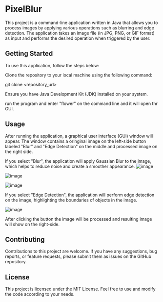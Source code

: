 # PixelBlur

This project is a command-line application written in Java that allows you to process images by applying various operations such as blurring and edge detection. The application takes an image file (in JPG, PNG, or GIF format) as input and performs the desired operation when triggered by the user.

## Getting Started

To use this application, follow the steps below:

Clone the repository to your local machine using the following command:

git clone <repository_url>

Ensure you have Java Development Kit (JDK) installed on your system.

run the program and enter "flower" on the command line and it will open thr GUI.

## Usage

After running the application, a graphical user interface (GUI) window will appear. The window contains a oringinal image on the left-side button labeled "Blur" and "Edge Detection" on the middle and processed image on the right side.

If you select "Blur", the application will apply Gaussian Blur to the image, which helps to reduce noise and create a smoother appearance.
![image](https://github.com/Vishrutkev/PixelBlur/assets/98125025/ada51d0b-96a8-4db1-a949-76bc8bf5009d)

![image](https://github.com/Vishrutkev/PixelBlur/assets/98125025/7210cdd3-4a6c-412f-8fad-005072bb2923)

![image](https://github.com/Vishrutkev/PixelBlur/assets/98125025/af657247-9bbf-4d62-a99e-e668ec0f86b4)

If you select "Edge Detection", the application will perform edge detection on the image, highlighting the boundaries of objects in the image.

![image](https://github.com/Vishrutkev/PixelBlur/assets/98125025/b9756385-b70a-418c-914b-f88c1141d56f)


After clicking the button the image will be processed and resulting image will show on the right-side.

## Contributing
Contributions to this project are welcome. If you have any suggestions, bug reports, or feature requests, please submit them as issues on the GitHub repository.

## License
This project is licensed under the MIT License. Feel free to use and modify the code according to your needs.

